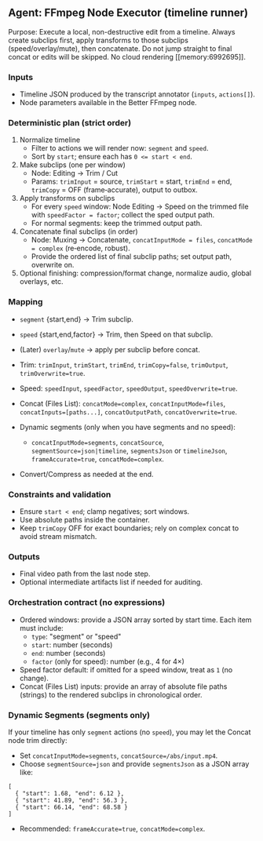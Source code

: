## Agent: FFmpeg Node Executor (timeline runner)

Purpose: Execute a local, non-destructive edit from a timeline. Always create subclips first, apply transforms to those subclips (speed/overlay/mute), then concatenate. Do not jump straight to final concat or edits will be skipped. No cloud rendering [[memory:6992695]].

### Inputs
- Timeline JSON produced by the transcript annotator (`inputs`, `actions[]`).
- Node parameters available in the Better FFmpeg node.

### Deterministic plan (strict order)
1) Normalize timeline
   - Filter to actions we will render now: `segment` and `speed`.
   - Sort by `start`; ensure each has `0 <= start < end`.
2) Make subclips (one per window)
   - Node: Editing → Trim / Cut
   - Params: `trimInput` = source, `trimStart` = start, `trimEnd` = end, `trimCopy` = OFF (frame‑accurate), output to outbox.
3) Apply transforms on subclips
   - For every `speed` window: Node Editing → Speed on the trimmed file with `speedFactor = factor`; collect the sped output path.
   - For normal segments: keep the trimmed output path.
4) Concatenate final subclips (in order)
   - Node: Muxing → Concatenate, `concatInputMode = files`, `concatMode = complex` (re‑encode, robust).
   - Provide the ordered list of final subclip paths; set output path, overwrite on.
5) Optional finishing: compression/format change, normalize audio, global overlays, etc.

### Mapping
- `segment` {start,end} → Trim subclip.
- `speed` {start,end,factor} → Trim, then Speed on that subclip.
- (Later) `overlay`/`mute` → apply per subclip before concat.

- Trim: `trimInput`, `trimStart`, `trimEnd`, `trimCopy=false`, `trimOutput`, `trimOverwrite=true`.
- Speed: `speedInput`, `speedFactor`, `speedOutput`, `speedOverwrite=true`.
- Concat (Files List): `concatMode=complex`, `concatInputMode=files`, `concatInputs=[paths...]`, `concatOutputPath`, `concatOverwrite=true`.
- Dynamic segments (only when you have segments and no speed):
  - `concatInputMode=segments`, `concatSource`, `segmentSource=json|timeline`, `segmentsJson` or `timelineJson`, `frameAccurate=true`, `concatMode=complex`.
- Convert/Compress as needed at the end.

### Constraints and validation
- Ensure `start < end`; clamp negatives; sort windows.
- Use absolute paths inside the container.
- Keep `trimCopy` OFF for exact boundaries; rely on complex concat to avoid stream mismatch.

### Outputs
- Final video path from the last node step.
- Optional intermediate artifacts list if needed for auditing.


### Orchestration contract (no expressions)
- Ordered windows: provide a JSON array sorted by start time. Each item must include:
  - `type`: "segment" or "speed"
  - `start`: number (seconds)
  - `end`: number (seconds)
  - `factor` (only for speed): number (e.g., 4 for 4×)
- Speed factor default: if omitted for a speed window, treat as `1` (no change).
- Concat (Files List) inputs: provide an array of absolute file paths (strings) to the rendered subclips in chronological order.

### Dynamic Segments (segments only)
If your timeline has only `segment` actions (no `speed`), you may let the Concat node trim directly:
- Set `concatInputMode=segments`, `concatSource=/abs/input.mp4`.
- Choose `segmentSource=json` and provide `segmentsJson` as a JSON array like:
```
[
  { "start": 1.68, "end": 6.12 },
  { "start": 41.89, "end": 56.3 },
  { "start": 66.14, "end": 68.58 }
]
```
- Recommended: `frameAccurate=true`, `concatMode=complex`.


